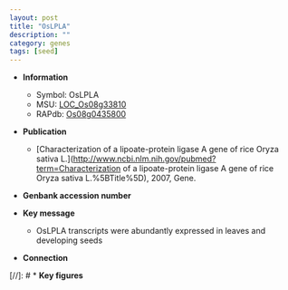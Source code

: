 ```yaml
---
layout: post
title: "OsLPLA"
description: ""
category: genes
tags: [seed]
---
```


* **Information**  
    + Symbol: OsLPLA  
    + MSU: [LOC_Os08g33810](http://rice.uga.edu/cgi-bin/ORF_infopage.cgi?orf=LOC_Os08g33810)  
    + RAPdb: [Os08g0435800](https://rapdb.dna.affrc.go.jp/locus/?name=Os08g0435800)  

* **Publication**  
    + [Characterization of a lipoate-protein ligase A gene of rice Oryza sativa L.](http://www.ncbi.nlm.nih.gov/pubmed?term=Characterization of a lipoate-protein ligase A gene of rice Oryza sativa L.%5BTitle%5D), 2007, Gene.

* **Genbank accession number**  

* **Key message**  
    + OsLPLA transcripts were abundantly expressed in leaves and developing seeds

* **Connection**  

[//]: # * **Key figures**  


